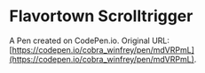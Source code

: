 # Flavortown Scrolltrigger

A Pen created on CodePen.io. Original URL: [https://codepen.io/cobra_winfrey/pen/mdVRPmL](https://codepen.io/cobra_winfrey/pen/mdVRPmL).


